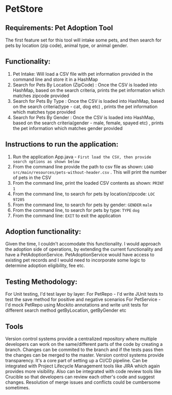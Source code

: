 # PetStore

## Requirements: Pet Adoption Tool
The first feature set for this tool will intake some pets, and then search for pets by location (zip code), animal type, or animal gender.

## Functionality:
1. Pet Intake: Will load a CSV file with pet information provided in the command line and store it in a HashMap
2. Search for Pets By Location (ZipCode) : Once the CSV is loaded into HashMap, based on the search criteria, prints the pet information which matches zipcode provided
3. Search for Pets By Type : Once the CSV is loaded into HashMap, based on the search criteria(type - cat, dog etc) , prints the pet information which matches type provided
4. Search for Pets By Gender : Once the CSV is loaded into HashMap, based on the search criteria(gender - male, female, spayed etc) , prints the pet information which matches gender provided

## Instructions to run the application:
1. Run the application App.java - `First load the CSV, then provide search options as shown below`
2. From the command line provide the path to csv file as shown: `LOAD` `src/main/resources/pets-without-header.csv` . This will print the number of pets in the CSV
3. From the command line, print the loaded CSV contents as shown: `PRINT` `1`
4. From the command line, to search for pets by location/zipcode: `LOC` `97205`
5. From the command line, to search for pets by gender: `GENDER` `male`
6. From the command line, to search for pets by type: `TYPE` `dog`
7. From the command line: `EXIT` to exit the application
 

## Adoption functionality: 
Given the time, I couldn't accomodate this functionality. I would approach the adoption side of operations, by extending the current functionality and have a PetAdoptionService. PetAdoptionService would have access to existing pet records and I would need to incorporate some logic to determine adoption eligibility, fee etc. 

## Testing Methodology: 
For Unit testing, I'd test layer by layer: 
For PetRepo - I'd write JUnit tests to test the save method for positive and negative scenarios
For PetService - I'd mock PetRepo using Mockito annotations and write unit tests for different search method getByLocation, getByGender etc

## Tools
Version control systems provide a centralized repository where multiple developers can work on the same/different parts of the code by creating a branch. Changes can be commited to the branch and if the tests pass then the changes can be merged to the master. Version control systems provide transparency. It's a core part of setting up a CI/CD pipeline. Can be integrated with Project Lifecycle Management tools like JIRA which again provides more visibility. Also can be integrated with code review tools like Crucible so that developers can review each other's code and suggest changes. 
Resolution of merge issues and conflicts could be cumbersome sometimes. 
